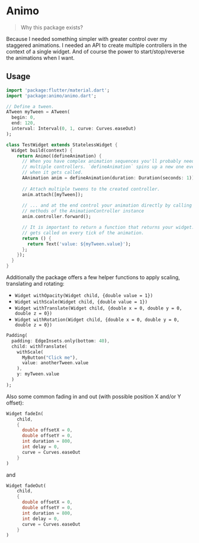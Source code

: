 # Animo

> Why this package exists?

Because I needed something simpler with greater control over my staggered animations. I needed an API to create multiple controllers in the context of a single widget. And of course the power to start/stop/reverse the animations when I want.

## Usage

```dart
import 'package:flutter/material.dart';
import 'package:animo/animo.dart';

// Define a tween.
ATween myTween = ATween(
  begin: 0,
  end: 120,
  interval: Interval(0, 1, curve: Curves.easeOut)
);

class TestWidget extends StatelessWidget {
  Widget build(context) {
    return Animo((defineAnimation) {
      // When you have complex animation sequences you'll probably need
      // multiple controllers. `defineAnimation` spins up a new one every time
      // when it gets called.
      AAnimation anim = defineAnimation(duration: Duration(seconds: 1));
      
      // Attach multiple tweens to the created controller.
      anim.attach([myTween]);
      
      // ... and at the end control your animation directly by calling forward, reverse, stop
      // methods of the AnimationController instance
      anim.controller.forward();

      // It is important to return a function that returns your widget. This function gets
      // gets called on every tick of the animation.
      return () {
        return Text('value: ${myTween.value}');
      };
    });
  }
}
```

Additionally the package offers a few helper functions to apply scaling, translating and rotating:

* `Widget withOpacity(Widget child, {double value = 1})`
* `Widget withScale(Widget child, {double value = 1})`
* `Widget withTranslate(Widget child, {double x = 0, double y = 0, double z = 0})`
* `Widget withRotation(Widget child, {double x = 0, double y = 0, double z = 0})`

```dart
Padding(
  padding: EdgeInsets.only(bottom: 40),
  child: withTranslate(
    withScale(
      MyButton("Click me"),
      value: anotherTween.value
    ),
    y: myTween.value
  )
);
```

Also some common fading in and out (with possible position X and/or Y offset):

```dart
Widget fadeIn(
    child,
    {
      double offsetX = 0,
      double offsetY = 0,
      int duration = 800,
      int delay = 0,
      curve = Curves.easeOut
    }
)
```

and 

```dart
Widget fadeOut(
    child,
    {
      double offsetX = 0,
      double offsetY = 0,
      int duration = 800,
      int delay = 0,
      curve = Curves.easeOut
    }
)
```